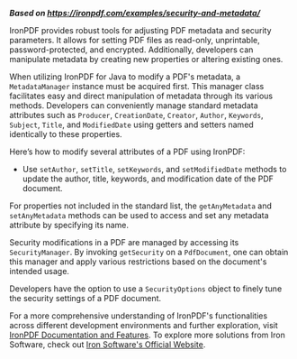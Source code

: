 ***Based on <https://ironpdf.com/examples/security-and-metadata/>***

IronPDF provides robust tools for adjusting PDF metadata and security parameters. It allows for setting PDF files as read-only, unprintable, password-protected, and encrypted. Additionally, developers can manipulate metadata by creating new properties or altering existing ones.

When utilizing IronPDF for Java to modify a PDF's metadata, a `MetadataManager` instance must be acquired first. This manager class facilitates easy and direct manipulation of metadata through its various methods. Developers can conveniently manage standard metadata attributes such as `Producer`, `CreationDate`, `Creator`, `Author`, `Keywords`, `Subject`, `Title`, and `ModifiedDate` using getters and setters named identically to these properties.

Here’s how to modify several attributes of a PDF using IronPDF:

- Use `setAuthor`, `setTitle`, `setKeywords`, and `setModifiedDate` methods to update the author, title, keywords, and modification date of the PDF document.

For properties not included in the standard list, the `getAnyMetadata` and `setAnyMetadata` methods can be used to access and set any metadata attribute by specifying its name.

Security modifications in a PDF are managed by accessing its `SecurityManager`. By invoking `getSecurity` on a `PdfDocument`, one can obtain this manager and apply various restrictions based on the document's intended usage.

Developers have the option to use a `SecurityOptions` object to finely tune the security settings of a PDF document.

For a more comprehensive understanding of IronPDF's functionalities across different development environments and further exploration, visit [IronPDF Documentation and Features](https://ironpdf.com/technology/html-to-pdf/). To explore more solutions from Iron Software, check out [Iron Software's Official Website](https://ironsoftware.com/).